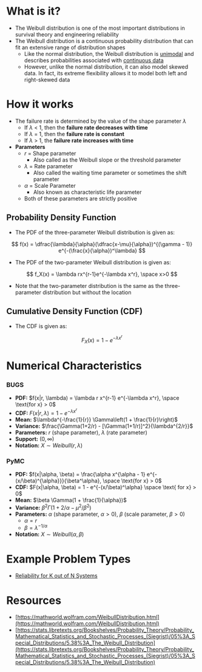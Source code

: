 # What is it?

- The Weibull distribution is one of the most important distributions in survival theory and engineering reliability
- The Weibull distribution is a continuous probability distribution that can fit an extensive range of distribution shapes
    - Like the normal distribution, the Weibull distribution is [unimodal](https://statisticsbyjim.com/basics/unimodal-distribution/) and describes probabilities associated with [continuous data](https://statisticsbyjim.com/glossary/continuous-variables/)
    - However, unlike the normal distribution, it can also model skewed data. In fact, its extreme flexibility allows it to model both left and right-skewed data

# How it works

- The failure rate is determined by the value of the shape parameter $\lambda$
    - If $\lambda$ < 1, then the **failure rate decreases with time**
    - If $\lambda$ = 1, then the **failure rate is constant**
    - If $\lambda$ > 1, the **failure rate increases with time**
- **Parameters**
    - $r$ = Shape parameter
        - Also called as the Weibull slope or the threshold parameter
    - $\lambda$ = Rate parameter
        - Also called the waiting time parameter or sometimes the shift parameter
    - $\alpha$ = Scale Parameter
        - Also known as characteristic life parameter
    - Both of these parameters are strictly positive

## Probability Density Function

- The PDF of the three-parameter Weibull distribution is given as:

$$
f(x) = \dfrac{\lambda}{\alpha}(\dfrac{x-\mu}{\alpha})^{(\gamma - 1)} e^{-(\frac{x}{\alpha})^\lambda}
$$

- The PDF of the two-parameter Weibull distribution is given as:

$$
f_X(x) = \lambda rx^{r-1}e^{-\lambda x^r}, \space x>0
$$

- Note that the two-parameter distribution is the same as the three-parameter distribution but without the location

## Cumulative Density Function (CDF)

- The CDF is given as:

$$
F_X(x) = 1-e^{-\lambda x^r}
$$

# Numerical Characteristics

### BUGS

- **PDF:** $f(x|r, \lambda) = \lambda r x^{r-1} e^{-\lambda x^r}, \space \text{for x} > 0$
- **CDF:** $F(x|r, \lambda) = 1 - e^{-\lambda x^r}$
- **Mean:** $\lambda^{-\frac{1}{r}} \Gamma\left(1 + \frac{1}{r}\right)$
- **Variance:** $\frac{\Gamma(1+2/r) - [\Gamma(1+1/r)]^2}{\lambda^{2/r}}$
- **Parameters:** $r$ (shape parameter), $\lambda$ (rate parameter)
- **Support:** $(0, \infty)$
- **Notation:** $X \sim Weibull(r, \lambda)$

### PyMC

- **PDF:** $f(x|\alpha, \beta) = \frac{\alpha x^{\alpha - 1} e^{-(x/\beta)^{\alpha}}}{\beta^\alpha}, \space \text{for x} > 0$
- **CDF:** $F(x|\alpha, \beta) = 1 - e^{-(x/\beta)^\alpha} \space \text{ for x} > 0$
- **Mean:** $\beta \Gamma(1 + \frac{1}{\alpha})$
- **Variance:** $\beta^2 \Gamma(1+2/\alpha - \mu^2/\beta^2)$
- **Parameters:** $\alpha$ (shape parameter, $\alpha > 0$), $\beta$ (scale parameter, $\beta > 0$)
    - $\alpha = r$
    - $\beta = \lambda^{-1/\alpha}$
- **Notation:** $X \sim Weibull(\alpha, \beta)$

# Example Problem Types

- [Reliability for K out of N Systems](https://egyankosh.ac.in/bitstream/123456789/35169/1/Unit-15.pdf)

# Resources

- [https://mathworld.wolfram.com/WeibullDistribution.html](https://mathworld.wolfram.com/WeibullDistribution.html)
- [https://stats.libretexts.org/Bookshelves/Probability_Theory/Probability_Mathematical_Statistics_and_Stochastic_Processes_(Siegrist)/05%3A_Special_Distributions/5.38%3A_The_Weibull_Distribution](https://stats.libretexts.org/Bookshelves/Probability_Theory/Probability_Mathematical_Statistics_and_Stochastic_Processes_(Siegrist)/05%3A_Special_Distributions/5.38%3A_The_Weibull_Distribution)